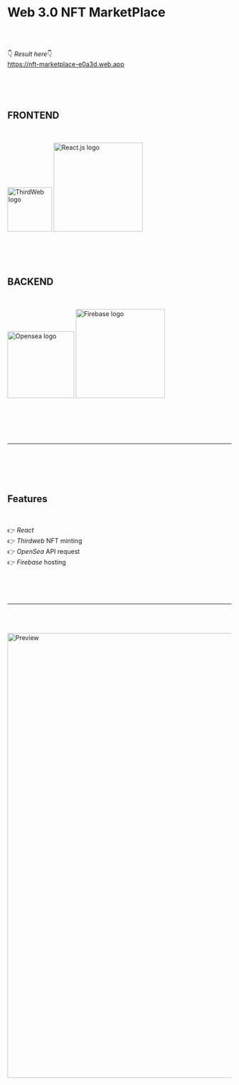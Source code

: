 <h1>Web 3.0 NFT MarketPlace</h1>
</br></br>

👇 <em>Result here</em>👇 </br>
https://nft-marketplace-e0a3d.web.app

</br></br></br>

<h2>FRONTEND</h2></br>

<img src="https://res.cloudinary.com/practicaldev/image/fetch/s--MJj0GQDG--/c_fill,f_auto,fl_progressive,h_320,q_auto,w_320/https://dev-to-uploads.s3.amazonaws.com/uploads/organization/profile_image/5087/a22e0f35-f97b-4315-b0ca-7574cb45b73d.png" width="100" alt="ThirdWeb logo"> <img src="https://external-content.duckduckgo.com/iu/?u=https%3A%2F%2Flogos-download.com%2Fwp-content%2Fuploads%2F2016%2F09%2FReact_logo_wordmark.png&f=1&nofb=1" width="200" alt="React.js logo"></br></br></br></br></br>

<h2>BACKEND</h2></br>

<img src="https://i0.wp.com/artplugged.co.uk/wp-content/uploads/2021/07/Opensea_NFT-marketplace-OpenSea-raises-100M-at-1.5B-valuation_art_plugged.jpg?fit=1384%2C821&ssl=1" width="150" alt="Opensea logo"> <img src="https://external-content.duckduckgo.com/iu/?u=https%3A%2F%2Fappdevcon.nl%2Fwp-content%2Fuploads%2F2019%2F02%2Flogo_lockup_firebase_horizontal.png&f=1&nofb=1" width="200" alt="Firebase logo"></br></br></br></br></br></br>

<hr class="line"></br></br></br></br>

<h2>Features</h2></br>

👉 <em>React</em></br>
👉 <em>Thirdweb</em> NFT minting</br>
👉 <em>OpenSea</em> API request</br>
👉 <em>Firebase</em> hosting

</br></br></br>

<hr class="line"></br></br></br>

<img src="https://github.com/lHimiko/nft-marketplace/blob/main/src/assets/preview.png?raw=true" width="1000" alt="Preview">
